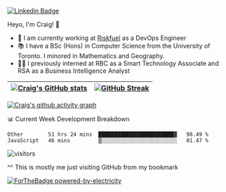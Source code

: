 
[![Linkedin Badge](https://img.shields.io/badge/-craigdsouza28-blue?style=flat&logo=Linkedin&logoColor=white&link=https://www.linkedin.com/in/craigdsouza28/)](https://www.linkedin.com/in/craigdsouza28/)

Heyo, I'm Craig! 👋
- 💼 I am currently working at [Riskfuel](https://riskfuel.com/) as a DevOps Engineer  
- 📚 I have a BSc (Hons) in Computer Science from the University of Toronto. I minored in Mathematics and Geography.
- 👨‍💻 I previously interned at RBC as a Smart Technology Associate and RSA as a Business Intelligence Analyst


|[![Craig's GitHub stats](https://github-readme-stats.vercel.app/api?username=cra1gg&hide_border=true&theme=dark&show_icons=true&title_color=0EB3C9)](https://github.com/cra1gg)|[![GitHub Streak](http://github-readme-streak-stats.herokuapp.com?user=cra1gg&theme=dark&ring=0EB3C9&fire=B590FA&currStreakLabel=0EB3C9&hide_border=true)](https://git.io/streak-stats)|
|---|---|

[![Craig's github activity graph](https://activity-graph.herokuapp.com/graph?username=cra1gg&bg_color=151515&color=ffffff&line=0EB3C9&hide_border=true&point=0EB3C9&area=true
)](https://github.com/ashutosh00710/github-readme-activity-graph)

📊 Current Week Development Breakdown
<!--START_SECTION:waka-->
```text
Other        51 hrs 24 mins  ████████████████████████▓   98.49 % 
JavaScript   46 mins         ▒░░░░░░░░░░░░░░░░░░░░░░░░   01.47 % 
```
<!--END_SECTION:waka-->



![visitors](https://visitor-badge.glitch.me/badge?page_id=cra1gg.visitor-badge)

^^ This is mostly me just visiting GitHub from my bookmark


<!--
**cra1gg/cra1gg** is a ✨ _special_ ✨ repository because its `README.md` (this file) appears on your GitHub profile.

Here are some ideas to get you started:

- 🔭 I’m currently working on ...
- 🌱 I’m currently learning ...
- 👯 I’m looking to collaborate on ...
- 🤔 I’m looking for help with ...
- 💬 Ask me about ...
- 📫 How to reach me: ...
- 😄 Pronouns: ...
- ⚡ Fun fact: ...
-->
[![ForTheBadge powered-by-electricity](http://ForTheBadge.com/images/badges/powered-by-electricity.svg)](http://ForTheBadge.com)

